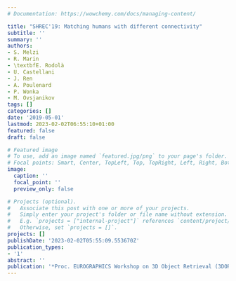 ```yaml
---
# Documentation: https://wowchemy.com/docs/managing-content/

title: "SHREC'19: Matching humans with different connectivity"
subtitle: ''
summary: ''
authors:
- S. Melzi
- R. Marin
- \textbfE. Rodolà
- U. Castellani
- J. Ren
- A. Poulenard
- P. Wonka
- M. Ovsjanikov
tags: []
categories: []
date: '2019-05-01'
lastmod: 2023-02-02T06:55:10+01:00
featured: false
draft: false

# Featured image
# To use, add an image named `featured.jpg/png` to your page's folder.
# Focal points: Smart, Center, TopLeft, Top, TopRight, Left, Right, BottomLeft, Bottom, BottomRight.
image:
  caption: ''
  focal_point: ''
  preview_only: false

# Projects (optional).
#   Associate this post with one or more of your projects.
#   Simply enter your project's folder or file name without extension.
#   E.g. `projects = ["internal-project"]` references `content/project/deep-learning/index.md`.
#   Otherwise, set `projects = []`.
projects: []
publishDate: '2023-02-02T05:55:09.553670Z'
publication_types:
- '1'
abstract: ''
publication: '*Proc. EUROGRAPHICS Workshop on 3D Object Retrieval (3DOR)*'
---
```

